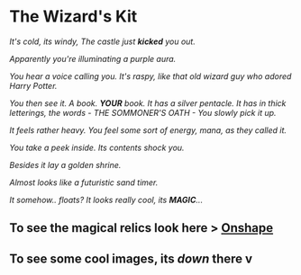 # The Wizard's Kit

*It's cold, its windy, The castle just **kicked** you out.* 

*Apparently you're illuminating a purple aura.* 

*You hear a voice calling you. It's raspy, like that old wizard guy who adored Harry Potter.*

*You then see it. A book. **YOUR** book. It has a silver pentacle. It has in thick letterings, the words - THE SOMMONER'S OATH - You slowly pick it up.* 

*It feels rather heavy. You feel some sort of energy, mana, as they called it.* 

*You take a peek inside. Its contents shock you.* 

*Besides it lay a golden shrine.* 

*Almost looks like a futuristic sand timer.* 

*It somehow.. floats? It looks really cool, its **MAGIC**...*

## To see the magical relics look here > [Onshape]("https://cad.onshape.com/documents/9fd4c40005c2ab907ba55fbb/w/a00ce89e437f5ab3dfb0a506/e/776ad95c629091854e1f18a4?renderMode=0&uiState=68ea0dd330fb87a0e7c7f9b2")
                               
## To see some cool images, its *down* there v
